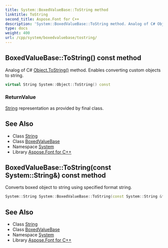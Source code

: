 ```yaml
---
title: System::BoxedValueBase::ToString method
linktitle: ToString
second_title: Aspose.Font for C++
description: 'System::BoxedValueBase::ToString method. Analog of C# Object.ToString() method. Enables converting custom objects to string in C++.'
type: docs
weight: 400
url: /cpp/system/boxedvaluebase/tostring/
---
```

## BoxedValueBase::ToString() const method


Analog of C# [Object.ToString()](../../object/tostring/) method. Enables converting custom objects to string.

```cpp
virtual String System::Object::ToString() const
```


### ReturnValue

[String](../../string/) representation as provided by final class.

## See Also

* Class [String](../../string/)
* Class [BoxedValueBase](../)
* Namespace [System](../../)
* Library [Aspose.Font for C++](../../../)
## BoxedValueBase::ToString(const System::String\&) const method


Converts boxed object to string using specified format string.

```cpp
System::String System::BoxedValueBase::ToString(const System::String &format) const
```

## See Also

* Class [String](../../string/)
* Class [BoxedValueBase](../)
* Namespace [System](../../)
* Library [Aspose.Font for C++](../../../)
